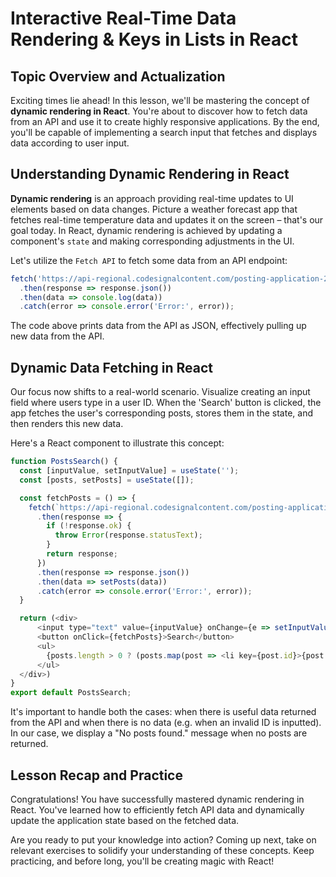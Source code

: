 # Interactive Real-Time Data Rendering & Keys in Lists in React

## Topic Overview and Actualization
Exciting times lie ahead! In this lesson, we'll be mastering the concept of **dynamic rendering in React**. You're about to discover how to fetch data from an API and use it to create highly responsive applications. By the end, you'll be capable of implementing a search input that fetches and displays data according to user input.

## Understanding Dynamic Rendering in React
**Dynamic rendering** is an approach providing real-time updates to UI elements based on data changes. Picture a weather forecast app that fetches real-time temperature data and updates it on the screen – that's our goal today. In React, dynamic rendering is achieved by updating a component's `state` and making corresponding adjustments in the UI.

Let's utilize the `Fetch API` to fetch some data from an API endpoint:

```javaScript
fetch('https://api-regional.codesignalcontent.com/posting-application-2/posts/')
  .then(response => response.json())
  .then(data => console.log(data))
  .catch(error => console.error('Error:', error));
```
The code above prints data from the API as JSON, effectively pulling up new data from the API.

## Dynamic Data Fetching in React
Our focus now shifts to a real-world scenario. Visualize creating an input field where users type in a user ID. When the 'Search' button is clicked, the app fetches the user's corresponding posts, stores them in the state, and then renders this new data.

Here's a React component to illustrate this concept:

```javaScript
function PostsSearch() {
  const [inputValue, setInputValue] = useState('');
  const [posts, setPosts] = useState([]);

  const fetchPosts = () => {
    fetch(`https://api-regional.codesignalcontent.com/posting-application-2/posts/${inputValue}`)
      .then(response => {
        if (!response.ok) {
          throw Error(response.statusText);
        }
        return response;
      })
      .then(response => response.json())
      .then(data => setPosts(data))
      .catch(error => console.error('Error:', error));
  }

  return (<div>
      <input type="text" value={inputValue} onChange={e => setInputValue(e.target.value)} />
      <button onClick={fetchPosts}>Search</button>
      <ul>
        {posts.length > 0 ? (posts.map(post => <li key={post.id}>{post.title}</li>)) : (<li>No posts found.</li>)}
      </ul>
  </div>)
}
export default PostsSearch;
```
It's important to handle both the cases: when there is useful data returned from the API and when there is no data (e.g. when an invalid ID is inputted). In our case, we display a "No posts found." message when no posts are returned.

## Lesson Recap and Practice
Congratulations! You have successfully mastered dynamic rendering in React. You've learned how to efficiently fetch API data and dynamically update the application state based on the fetched data.

Are you ready to put your knowledge into action? Coming up next, take on relevant exercises to solidify your understanding of these concepts. Keep practicing, and before long, you'll be creating magic with React!
